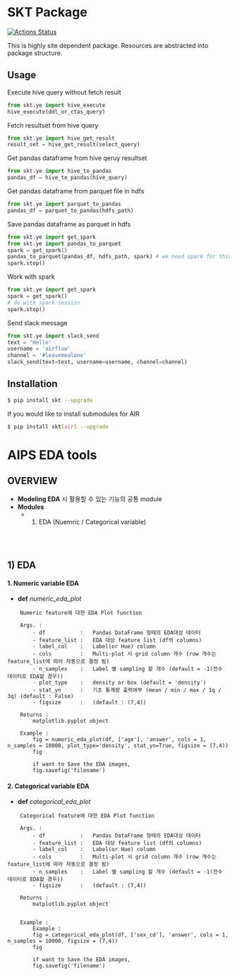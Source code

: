 # SKT Package


[![Actions Status](https://github.com/sktaiflow/skt/workflows/release/badge.svg)](https://github.com/sktaiflow/skt/actions)

This is highly site dependent package.
Resources are abstracted into package structure.


## Usage

Execute hive query without fetch result
```python
from skt.ye import hive_execute
hive_execute(ddl_or_ctas_query)
```

Fetch resultset from hive query
```python
from skt.ye import hive_get_result
result_set = hive_get_result(select_query)
```

Get pandas dataframe from hive qeruy resultset
```python
from skt.ye import hive_to_pandas
pandas_df = hive_to_pandas(hive_query)
```

Get pandas dataframe from parquet file in hdfs
```python
from skt.ye import parquet_to_pandas
pandas_df = parquet_to_pandas(hdfs_path)
```

Save pandas dataframe as parquet in hdfs
```python
from skt.ye import get_spark
from skt.ye import pandas_to_parquet
spark = get_spark()
pandas_to_parquet(pandas_df, hdfs_path, spark) # we need spark for this operation
spark.stop()
```

Work with spark
```python
from skt.ye import get_spark
spark = get_spark()
# do with spark session
spark.stop()
```

Send slack message
```python
from skt.ye import slack_send
text = 'Hello'
username = 'airflow'
channel = '#leavemealone'
slack_send(text=text, username=username, channel=channel)
```

## Installation

```sh
$ pip install skt --upgrade
```

If you would like to install submodules for AIR

```sh
$ pip install skt[air] --upgrade
```

# AIPS EDA tools

## OVERVIEW

- **Modeling EDA** 시 활용할 수 있는 기능의 공통 module
- **Modules**
    - 1) EDA (Nuemric / Categorical variable)
<br>
<br>

## 1) EDA
#### 1. Numeric variable EDA
- **def** *numeric_eda_plot*
    
```
    Numeric feature에 대한 EDA Plot function
    
    Args. :
        - df           :   Pandas DataFrame 형태의 EDA대상 데이터
        - feature_list :   EDA 대상 feature list (df의 columns)
        - label_col    :   Label(or Hue) column
        - cols         :   Multi-plot 시 grid column 개수 (row 개수는 feature_list에 따라 자동으로 결정 됨)
        - n_samples    :   Label 별 sampling 할 개수 (default = -1(전수 데이터로 EDA할 경우))
        - plot_type    :   density or box (default = 'density')
        - stat_yn      :   기초 통계량 출력여부 (mean / min / max / 1q / 3q) (default : False)
        - figsize      :   (default : (7,4))
    
    Returns : 
        matplotlib.pyplot object

    Example : 
        fig = numeric_eda_plot(df, ['age'], 'answer', cols = 1, n_samples = 10000, plot_type='density', stat_yn=True, figsize = (7,4))
        fig
        
        if want to Save the EDA images,
        fig.savefig('filename')
```


#### 2. Categorical variable EDA
- **def** *categorical_eda_plot*
    
```
    Categorical feature에 대한 EDA Plot function
    
    Args. :
        - df           :   Pandas DataFrame 형태의 EDA대상 데이터
        - feature_list :   EDA 대상 feature list (df의 columns)
        - label_col    :   Label(or Hue) column
        - cols         :   Multi-plot 시 grid column 개수 (row 개수는 feature_list에 따라 자동으로 결정 됨)
        - n_samples    :   Label 별 sampling 할 개수 (default = -1(전수 데이터로 EDA할 경우))
        - figsize      :   (default : (7,4))
    
    Returns : 
        matplotlib.pyplot object


    Example : 
        Example : 
        fig = categorical_eda_plot(df, ['sex_cd'], 'answer', cols = 1, n_samples = 10000, figsize = (7,4))
        fig
        
        if want to Save the EDA images,
        fig.savefig('filename')
    
```
